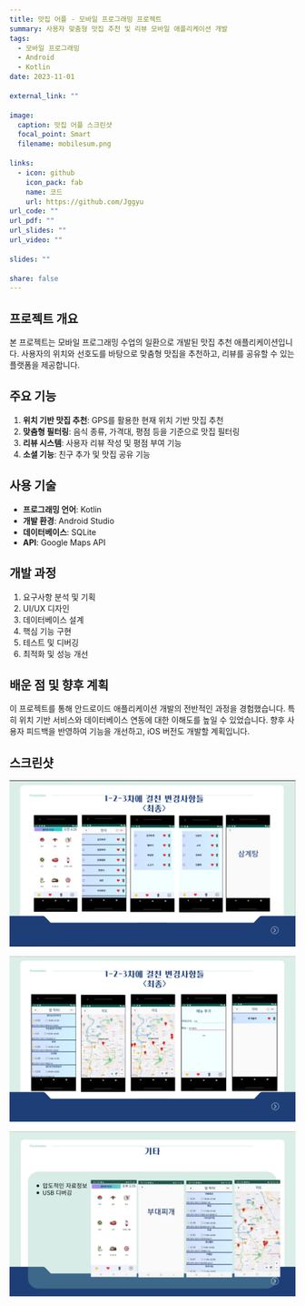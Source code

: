 ```yaml
---
title: 맛집 어플 - 모바일 프로그래밍 프로젝트
summary: 사용자 맞춤형 맛집 추천 및 리뷰 모바일 애플리케이션 개발
tags:
  - 모바일 프로그래밍
  - Android
  - Kotlin
date: 2023-11-01

external_link: ""

image:
  caption: 맛집 어플 스크린샷
  focal_point: Smart
  filename: mobilesum.png

links:
  - icon: github
    icon_pack: fab
    name: 코드
    url: https://github.com/Jggyu
url_code: ""
url_pdf: ""
url_slides: ""
url_video: ""

slides: ""

share: false
---
```


## 프로젝트 개요

본 프로젝트는 모바일 프로그래밍 수업의 일환으로 개발된 맛집 추천 애플리케이션입니다. 사용자의 위치와 선호도를 바탕으로 맞춤형 맛집을 추천하고, 리뷰를 공유할 수 있는 플랫폼을 제공합니다.

## 주요 기능

1. **위치 기반 맛집 추천**: GPS를 활용한 현재 위치 기반 맛집 추천
2. **맞춤형 필터링**: 음식 종류, 가격대, 평점 등을 기준으로 맛집 필터링
3. **리뷰 시스템**: 사용자 리뷰 작성 및 평점 부여 기능
4. **소셜 기능**: 친구 추가 및 맛집 공유 기능

## 사용 기술

- **프로그래밍 언어**: Kotlin
- **개발 환경**: Android Studio
- **데이터베이스**: SQLite
- **API**: Google Maps API

## 개발 과정

1. 요구사항 분석 및 기획
2. UI/UX 디자인
3. 데이터베이스 설계
4. 핵심 기능 구현
5. 테스트 및 디버깅
6. 최적화 및 성능 개선

## 배운 점 및 향후 계획

이 프로젝트를 통해 안드로이드 애플리케이션 개발의 전반적인 과정을 경험했습니다. 특히 위치 기반 서비스와 데이터베이스 연동에 대한 이해도를 높일 수 있었습니다. 향후 사용자 피드백을 반영하여 기능을 개선하고, iOS 버전도 개발할 계획입니다.

## 스크린샷

![맛집 어플 화면 1](mobile-1.png "어플 화면 1")

![맛집 어플 화면 2](mobile-2.png "어플 화면 2")

![맛집 어플 화면 3](mobile-3.png "어플 화면 3")